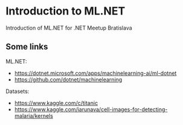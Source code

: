 # Introduction to ML.NET
Introduction of ML.NET for .NET Meetup Bratislava

## Some links

ML.NET:
* https://dotnet.microsoft.com/apps/machinelearning-ai/ml-dotnet
* https://github.com/dotnet/machinelearning

Datasets:
* https://www.kaggle.com/c/titanic
* https://www.kaggle.com/iarunava/cell-images-for-detecting-malaria/kernels
